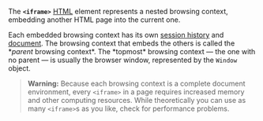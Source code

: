 The **`<iframe>`** [HTML](https://developer.mozilla.org/en-US/docs/Web/HTML) element represents a nested browsing context, embedding another HTML page into the current one.

Each embedded browsing context has its own [session history](https://developer.mozilla.org/en-US/docs/Web/API/History) and [document](https://developer.mozilla.org/en-US/docs/Web/API/Document). The browsing context that embeds the others is called the \*_parent_ browsing context*. The *topmost\* browsing context — the one with no parent — is usually the browser window, represented by the `Window` object.

> **Warning:** Because each browsing context is a complete document environment, every `<iframe>` in a page requires increased memory and other computing resources. While theoretically you can use as many `<iframe>`s as you like, check for performance problems.
